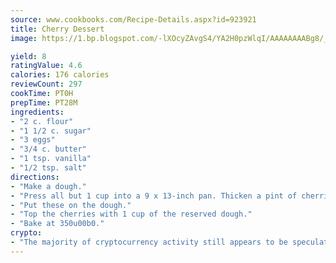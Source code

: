 ```yaml
---
source: www.cookbooks.com/Recipe-Details.aspx?id=923921
title: Cherry Dessert
image: https://1.bp.blogspot.com/-lXOcyZAvgS4/YA2H0pzWlqI/AAAAAAAABg8/_HX4JI-WmFM0Tz684w_qYjP9vBzksmFNgCLcBGAsYHQ/s219/20.png

yield: 8
ratingValue: 4.6
calories: 176 calories
reviewCount: 297
cookTime: PT0H
prepTime: PT28M
ingredients:
- "2 c. flour"
- "1 1/2 c. sugar"
- "3 eggs"
- "3/4 c. butter"
- "1 tsp. vanilla"
- "1/2 tsp. salt"
directions:
- "Make a dough."
- "Press all but 1 cup into a 9 x 13-inch pan. Thicken a pint of cherries with Clear Jell."
- "Put these on the dough."
- "Top the cherries with 1 cup of the reserved dough."
- "Bake at 350u00b0."
crypto:
- "The majority of cryptocurrency activity still appears to be speculative."
---
```

